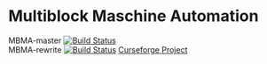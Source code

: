 # Multiblock Maschine Automation
MBMA-master [![Build Status](https://travis-ci.org/BB20101997/MBMA.svg?branch=master)](https://travis-ci.org/BB20101997/MBMA)  
MBMA-rewrite [![Build Status](https://travis-ci.org/BB20101997/MBMA.svg?branch=rewrite)](https://travis-ci.org/BB20101997/MBMA)
[Curseforge Project](https://minecraft.curseforge.com/projects/multiblock-maschine-automation)

